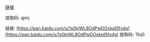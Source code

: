 [链接](https://pan.baidu.com/s/1codeQY9T9kBux97E3kFmqg)

 提取码: qjmj


链接: [https://pan.baidu.com/s/1s0kjWL8OdPwDOxkpI5fvdg](https://pan.baidu.com/s/1s0kjWL8OdPwDOxkpI5fvdg) 提取码: 15q5